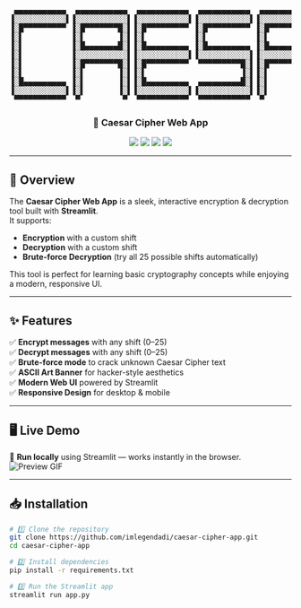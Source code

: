 <!-- ASCII Banner -->
<pre align="center">
 ▄▄▄▄▄▄▄▄▄▄▄  ▄▄▄▄▄▄▄▄▄▄▄  ▄▄▄▄▄▄▄▄▄▄▄  ▄▄▄▄▄▄▄▄▄▄▄  ▄▄▄▄▄▄▄▄▄▄▄  ▄▄▄▄▄▄▄▄▄▄▄       ▄▄▄▄▄▄▄▄▄▄▄  ▄▄▄▄▄▄▄▄▄▄▄  ▄▄▄▄▄▄▄▄▄▄▄  ▄         ▄  ▄▄▄▄▄▄▄▄▄▄▄  ▄▄▄▄▄▄▄▄▄▄▄ 
▐░░░░░░░░░░░▌▐░░░░░░░░░░░▌▐░░░░░░░░░░░▌▐░░░░░░░░░░░▌▐░░░░░░░░░░░▌▐░░░░░░░░░░░▌     ▐░░░░░░░░░░░▌▐░░░░░░░░░░░▌▐░░░░░░░░░░░▌▐░▌       ▐░▌▐░░░░░░░░░░░▌▐░░░░░░░░░░░▌
▐░█▀▀▀▀▀▀▀▀▀ ▐░█▀▀▀▀▀▀▀█░▌▐░█▀▀▀▀▀▀▀▀▀ ▐░█▀▀▀▀▀▀▀▀▀ ▐░█▀▀▀▀▀▀▀█░▌▐░█▀▀▀▀▀▀▀█░▌     ▐░█▀▀▀▀▀▀▀▀▀  ▀▀▀▀█░█▀▀▀▀ ▐░█▀▀▀▀▀▀▀█░▌▐░▌       ▐░▌▐░█▀▀▀▀▀▀▀▀▀ ▐░█▀▀▀▀▀▀▀█░▌
▐░▌          ▐░▌       ▐░▌▐░▌          ▐░▌          ▐░▌       ▐░▌▐░▌       ▐░▌     ▐░▌               ▐░▌     ▐░▌       ▐░▌▐░▌       ▐░▌▐░▌          ▐░▌       ▐░▌
▐░▌          ▐░█▄▄▄▄▄▄▄█░▌▐░█▄▄▄▄▄▄▄▄▄ ▐░█▄▄▄▄▄▄▄▄▄ ▐░█▄▄▄▄▄▄▄█░▌▐░█▄▄▄▄▄▄▄█░▌     ▐░▌               ▐░▌     ▐░█▄▄▄▄▄▄▄█░▌▐░█▄▄▄▄▄▄▄█░▌▐░█▄▄▄▄▄▄▄▄▄ ▐░█▄▄▄▄▄▄▄█░▌
▐░▌          ▐░░░░░░░░░░░▌▐░░░░░░░░░░░▌▐░░░░░░░░░░░▌▐░░░░░░░░░░░▌▐░░░░░░░░░░░▌     ▐░▌               ▐░▌     ▐░░░░░░░░░░░▌▐░░░░░░░░░░░▌▐░░░░░░░░░░░▌▐░░░░░░░░░░░▌
▐░▌          ▐░█▀▀▀▀▀▀▀█░▌▐░█▀▀▀▀▀▀▀▀▀  ▀▀▀▀▀▀▀▀▀█░▌▐░█▀▀▀▀▀▀▀█░▌▐░█▀▀▀▀█░█▀▀      ▐░▌               ▐░▌     ▐░█▀▀▀▀▀▀▀▀▀ ▐░█▀▀▀▀▀▀▀█░▌▐░█▀▀▀▀▀▀▀▀▀ ▐░█▀▀▀▀█░█▀▀ 
▐░▌          ▐░▌       ▐░▌▐░▌                    ▐░▌▐░▌       ▐░▌▐░▌     ▐░▌       ▐░▌               ▐░▌     ▐░▌          ▐░▌       ▐░▌▐░▌          ▐░▌     ▐░▌  
▐░█▄▄▄▄▄▄▄▄▄ ▐░▌       ▐░▌▐░█▄▄▄▄▄▄▄▄▄  ▄▄▄▄▄▄▄▄▄█░▌▐░▌       ▐░▌▐░▌      ▐░▌      ▐░█▄▄▄▄▄▄▄▄▄  ▄▄▄▄█░█▄▄▄▄ ▐░▌          ▐░▌       ▐░▌▐░█▄▄▄▄▄▄▄▄▄ ▐░▌      ▐░▌ 
▐░░░░░░░░░░░▌▐░▌       ▐░▌▐░░░░░░░░░░░▌▐░░░░░░░░░░░▌▐░▌       ▐░▌▐░▌       ▐░▌     ▐░░░░░░░░░░░▌▐░░░░░░░░░░░▌▐░▌          ▐░▌       ▐░▌▐░░░░░░░░░░░▌▐░▌       ▐░▌
 ▀▀▀▀▀▀▀▀▀▀▀  ▀         ▀  ▀▀▀▀▀▀▀▀▀▀▀  ▀▀▀▀▀▀▀▀▀▀▀  ▀         ▀  ▀         ▀       ▀▀▀▀▀▀▀▀▀▀▀  ▀▀▀▀▀▀▀▀▀▀▀  ▀            ▀         ▀  ▀▀▀▀▀▀▀▀▀▀▀  ▀         ▀ 
</pre>

<h3 align="center">🔐 Caesar Cipher Web App </h3>

<p align="center">
  <img src="https://img.shields.io/badge/Python-3.x-blue?logo=python" />
  <img src="https://img.shields.io/badge/Streamlit-App-red?logo=streamlit" />
  <img src="https://img.shields.io/badge/License-MIT-green" />
  <img src="https://img.shields.io/badge/Status-Active-success" />
</p>

---

## 📜 Overview
The **Caesar Cipher Web App** is a sleek, interactive encryption & decryption tool built with **Streamlit**.  
It supports:
- **Encryption** with a custom shift
- **Decryption** with a custom shift
- **Brute-force Decryption** (try all 25 possible shifts automatically)

This tool is perfect for learning basic cryptography concepts while enjoying a modern, responsive UI.

---

## ✨ Features
✅ **Encrypt messages** with any shift (0–25)  
✅ **Decrypt messages** with any shift (0–25)  
✅ **Brute-force mode** to crack unknown Caesar Cipher text  
✅ **ASCII Art Banner** for hacker-style aesthetics  
✅ **Modern Web UI** powered by Streamlit  
✅ **Responsive Design** for desktop & mobile  

---

## 🖥️ Live Demo
🚀 **Run locally** using Streamlit — works instantly in the browser.  
![Preview GIF](https://via.placeholder.com/900x400.gif?text=Live+App+Demo)

---

## 📥 Installation

```bash
# 1️⃣ Clone the repository
git clone https://github.com/imlegendadi/caesar-cipher-app.git
cd caesar-cipher-app

# 2️⃣ Install dependencies
pip install -r requirements.txt

# 3️⃣ Run the Streamlit app
streamlit run app.py
